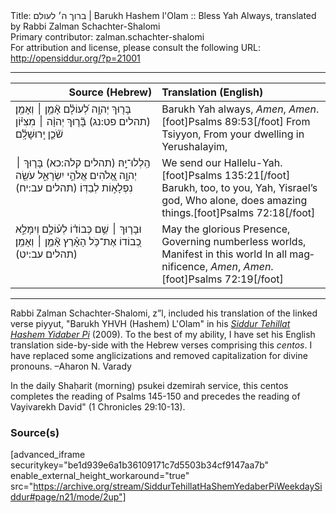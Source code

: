 <html>
<head></head>
<body>
Title: ברוך ה׳ לעולם | Barukh Hashem l'Olam :: Bless Yah Always, translated by Rabbi Zalman Schachter-Shalomi<br />
Primary contributor: zalman.schachter-shalomi<br />
For attribution and license, please consult the following URL: <a href="http://opensiddur.org/?p=21001">http://opensiddur.org/?p=21001</a>
<p />
<hr />

<table style="margin-left: auto;margin-right: auto;" class="draggable">
<thead><tr><th id="x" style="text-align: right;">Source (Hebrew)</th><th style="text-align: left;">Translation (English)</th></tr></thead>
<tbody>
<tr><td style="vertical-align:top;" width="46%">
<div class="liturgy" lang="he">
בָּר֖וּךְ יְהוָ֥ה לְ֝עוֹלָ֗ם אָ֘מֵ֥ן ׀ וְאָמֵֽן׃ <span class="citation">(תהלים פט:נג)</span>
בָּ֘ר֤וּךְ יְהוָ֨ה ׀ מִצִּיּ֗וֹן 
שֹׁ֘כֵ֤ן 
יְֽרוּשָׁלִָ֗ם
</span></div></td>
 
<td style="vertical-align:top;" width="53%">
<div class="english" lang="en">
Barukh Yah always, <em>Amen</em>, <em>Amen</em>.[foot]Psalms 89:53[/foot]
From Tsiyyon,
From your dwelling 
in Yerushalayim,
</div></td></tr>


<tr><td style="vertical-align:top;" width="46%">
<div class="liturgy" lang="he">
הַֽלְלוּ־יָֽהּ׃ <span class="citation">(תהלים קלה:כא)</span>
בָּר֤וּךְ ׀ יְהוָ֣ה אֱ֭לֹהִים 
אֱלֹהֵ֣י יִשְׂרָאֵ֑ל 
עֹשֵׂ֖ה נִפְלָא֣וֹת לְבַדּֽוֹ׃ <span class="citation">(תהלים עב:יח)</span>
</span></div></td>
 
<td style="vertical-align:top;" width="53%">
<div class="english" lang="en">
We send our Hallelu-Yah.[foot]Psalms 135:21[/foot]
Barukh, too, to you, Yah,
Yisrael’s god,
Who alone, does amazing things.[foot]Psalms 72:18[/foot]
</div></td></tr>


<tr><td style="vertical-align:top;" width="46%">
<div class="liturgy" lang="he">
וּבָר֤וּךְ ׀ שֵׁ֥ם כְּבוֹד֗וֹ 
לְע֫וֹלָ֥ם וְיִמָּלֵ֣א כְ֭בוֹדוֹ 
אֶת־כֹּ֥ל הָאָ֗רֶץ 
אָ֘מֵ֥ן ׀ וְאָמֵֽן׃ <span class="citation">(תהלים עב:יט)</span>
</span></div></td>
 
<td style="vertical-align:top;" width="53%">
<div class="english" lang="en">
May the glorious Presence,
Governing numberless worlds,
Manifest in this world
In all magnificence, <em>Amen</em>, <em>Amen</em>.[foot]Psalms 72:19[/foot]
</div></td></tr>
</tbody></table>

<hr />

Rabbi Zalman Schachter-Shalomi, z”l, included his translation of the linked verse piyyut, "Barukh YHVH (Hashem) L'Olam" in his <em><a href="https://opensiddur.org/siddurim/ha-ari/neo-hasidut/reb-zalmans-open-siddur-tehillat-hashem/">Siddur Tehillat Hashem Yidaber Pi</a></em> (2009). To the best of my ability, I have set his English translation side-by-side with the Hebrew verses comprising this <em>centos</em>. I have replaced some anglicizations and removed capitalization for divine pronouns. –Aharon N. Varady

In the daily Shaḥarit (morning) psukei dzemirah service, this centos completes the reading of Psalms 145-150 and precedes the reading of Vayivarekh David" (1 Chronicles 29:10-13).

<h3>Source(s)</h3>

[advanced_iframe securitykey="be1d939e6a1b36109171c7d5503b34cf9147aa7b" enable_external_height_workaround="true" src="https://archive.org/stream/SiddurTehillatHaShemYedaberPiWeekdaySiddur#page/n21/mode/2up"]
</body>
</html>